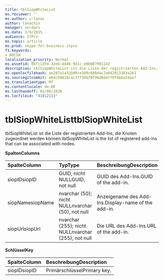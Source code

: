 ```yaml
---
title: tblSiopWhiteList
ms.reviewer: ''
ms.author: v-lanac
author: lanachin
manager: serdars
ms.date: 3/9/2015
audience: ITPro
ms.topic: article
ms.prod: skype-for-business-itpro
f1.keywords:
- NOCSH
localization_priority: Normal
ms.assetid: 05fc1df4-32eb-4d46-9d1c-e0b607091142
description: tblSiopWhiteList ist die Liste der registrierten Add-Ins, die Knoten zugeordnet werden können.
ms.openlocfilehash: ae287a1a32b09ce309c688dac2a042913383a263
ms.sourcegitcommit: e64c50818cac37f3d6f0f96d0d4ff0f4bba24aef
ms.translationtype: MT
ms.contentlocale: de-DE
ms.lasthandoff: 02/06/2020
ms.locfileid: "41812113"
---
```

# <a name="tblsiopwhitelist"></a><span data-ttu-id="3c281-103">tblSiopWhiteList</span><span class="sxs-lookup"><span data-stu-id="3c281-103">tblSiopWhiteList</span></span>
 
<span data-ttu-id="3c281-104">tblSiopWhiteList ist die Liste der registrierten Add-Ins, die Knoten zugeordnet werden können.</span><span class="sxs-lookup"><span data-stu-id="3c281-104">tblSiopWhiteList is the list of registered add-ins that can be associated with nodes.</span></span>
  
<span data-ttu-id="3c281-105">**Spalten**</span><span class="sxs-lookup"><span data-stu-id="3c281-105">**Columns**</span></span>

|<span data-ttu-id="3c281-106">**Spalte**</span><span class="sxs-lookup"><span data-stu-id="3c281-106">**Column**</span></span>|<span data-ttu-id="3c281-107">**Typ**</span><span class="sxs-lookup"><span data-stu-id="3c281-107">**Type**</span></span>|<span data-ttu-id="3c281-108">**Beschreibung**</span><span class="sxs-lookup"><span data-stu-id="3c281-108">**Description**</span></span>|
|:-----|:-----|:-----|
|<span data-ttu-id="3c281-109">siopID</span><span class="sxs-lookup"><span data-stu-id="3c281-109">siopID</span></span>  <br/> |<span data-ttu-id="3c281-110">GUID, nicht NULL</span><span class="sxs-lookup"><span data-stu-id="3c281-110">GUID, not null</span></span>  <br/> |<span data-ttu-id="3c281-111">GUID des Add-Ins.</span><span class="sxs-lookup"><span data-stu-id="3c281-111">GUID of the add-in.</span></span>  <br/> |
|<span data-ttu-id="3c281-112">siopName</span><span class="sxs-lookup"><span data-stu-id="3c281-112">siopName</span></span>  <br/> |<span data-ttu-id="3c281-113">nvarchar (50); nicht NULL</span><span class="sxs-lookup"><span data-stu-id="3c281-113">nvarchar (50), not null</span></span>  <br/> |<span data-ttu-id="3c281-114">Anzeigename des Add-Ins.</span><span class="sxs-lookup"><span data-stu-id="3c281-114">Display-name of the add-in.</span></span>  <br/> |
|<span data-ttu-id="3c281-115">siopUrl</span><span class="sxs-lookup"><span data-stu-id="3c281-115">siopUrl</span></span>  <br/> |<span data-ttu-id="3c281-116">nvarchar (255); nicht NULL</span><span class="sxs-lookup"><span data-stu-id="3c281-116">nvarchar (255), not null</span></span>  <br/> |<span data-ttu-id="3c281-117">Die URL des Add-Ins.</span><span class="sxs-lookup"><span data-stu-id="3c281-117">URL of the add-in.</span></span>  <br/> |
   
<span data-ttu-id="3c281-118">**Schlüssel**</span><span class="sxs-lookup"><span data-stu-id="3c281-118">**Key**</span></span>

|<span data-ttu-id="3c281-119">**Spalte**</span><span class="sxs-lookup"><span data-stu-id="3c281-119">**Column**</span></span>|<span data-ttu-id="3c281-120">**Beschreibung**</span><span class="sxs-lookup"><span data-stu-id="3c281-120">**Description**</span></span>|
|:-----|:-----|
|<span data-ttu-id="3c281-121">siopID</span><span class="sxs-lookup"><span data-stu-id="3c281-121">siopID</span></span>  <br/> |<span data-ttu-id="3c281-122">Primärschlüssel</span><span class="sxs-lookup"><span data-stu-id="3c281-122">Primary key.</span></span>  <br/> |
   

